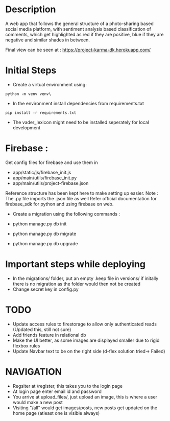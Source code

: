 # Description
A web app that follows the general structure of a photo-sharing based social media platform, with sentiment analysis based classification of comments, which get highlighted as red if they are positive, blue if they are negative and similar shades in between.

Final view can be seen at : https://project-karma-dk.herokuapp.com/

# Initial Steps
* Create a virtual environment using:
``` 
python -m venv venv\
```

* In the environment install dependencies from requirements.txt
```
pip install -r requirements.txt
```

* The vader_lexicon might need to be installed seperately for local development

# Firebase :
Get config files for firebase and use them in
* app/static/js/firebase_init.js
* app/main/utils/firebase_init.py
* app/main/utils/project-firebase.json

Reference structure has been kept here to make setting up easier. 
Note : The .py file imports the .json file as well
Refer official documentation for firebase_sdk for python and using firebase on web.

* Create a migration using the following commands :

* python manage.py db init
* python manage.py db migrate
* python manage.py db upgrade

# Important steps while deploying
* In the migrations/ folder, put an empty .keep file in versions/ if initally there is no migration as the folder would then not be created
* Change secret key in config.py

# TODO
* Update access rules to firestorage to allow only authenticated reads (Updated this, still not sure)
* Add friends feature in relational db
* Make the UI better, as some images are displayed smaller due to rigid flexbox rules
* Update Navbar text to be on the right side (d-flex solution tried-> Failed)

# NAVIGATION 
* Regsiter at /register, this takes you to the login page
* At login page enter email id and password
* You arrive at upload_files/, just upload an image, this is where a user would make a new post
* Visiting "/all" would get images/posts, new posts get updated on the home page (atleast one is visible always)
